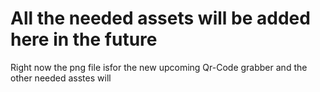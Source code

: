 # All the needed assets will be added here in the future 
Right now the png file isfor the new upcoming Qr-Code grabber and the other needed asstes will 
